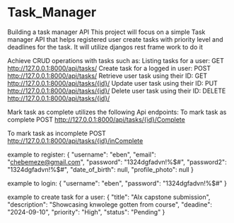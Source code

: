 # Task_Manager
Building a task manager API
This project will focus on a simple Task manager API that helps registered user create tasks
with priority level and deadlines for the task.
It will utilize djangos rest frame work to do it


Achieve CRUD operations with tasks such as:
Listing tasks for a user: GET http://127.0.0.1:8000/api/tasks/
Create task for a logged in user: POST http://127.0.0.1:8000/api/tasks/
Retrieve user task using their ID: GET http://127.0.0.1:8000/api/tasks/{id}/
Update user task using their ID: PUT http://127.0.0.1:8000/api/tasks/{id}/
Delete user task using their ID: DELETE http://127.0.0.1:8000/api/tasks/{id}/

Mark task as complete utilizes the following Api endpoints:
To mark task as complete POST http://127.0.0.1:8000/api/tasks/{id}/Complete

To mark task as incomplete POST http://127.0.0.1:8000/api/tasks/{id}/inComplete

example to register:
{
    "username": "eben",
    "email": "chebemeze@gmail.com",
    "password": "1324dgfadvn!%$#",
    "password2": "1324dgfadvn!%$#",
    "date_of_birth": null,
    "profile_photo": null
}

example to login:
{
    "username": 
        "eben",
    "password": 
        "1324dgfadvn!%$#"
}

example to create task for a user:
{
    "title": "Alx capstone submission",
    "description": "Showcasing knwolege gotten from course",
    "deadine": "2024-09-10",
    "priority": "High",
    "status": "Pending"
}